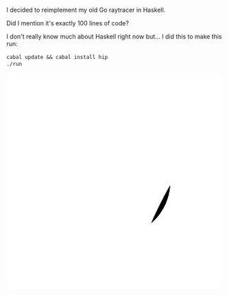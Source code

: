 I decided to reimplement my old Go raytracer in Haskell.

Did I mention it's exactly 100 lines of code?

I don't really know much about Haskell right now but... I did this to make this run:

````
cabal update && cabal install hip
./run
````

![output](https://raw.githubusercontent.com/jpittis/old-raytracer-clone-hk/master/sphere.png)
